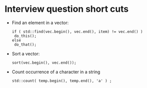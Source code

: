 # Interview question short cuts

* Find an element in a vector:
  ```
  if ( std::find(vec.begin(), vec.end(), item) != vec.end() )
   do_this();
  else
   do_that();
  ```
* Sort a vector:
  ```
  sort(vec.begin(), vec.end());
  ```
* Count occurrence of a character in a string
  ```
  std::count( temp.begin(), temp.end(), 'a' ) ;
  ```
